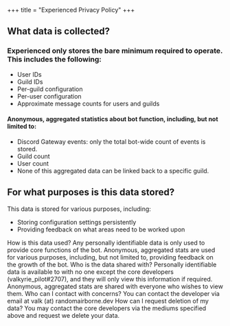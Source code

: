 +++
title = "Experienced Privacy Policy"
+++

## What data is collected?

### Experienced only stores the bare minimum required to operate. This includes the following:

- User IDs
- Guild IDs
- Per-guild configuration
- Per-user configuration
- Approximate message counts for users and guilds

#### Anonymous, aggregated statistics about bot function, including, but not limited to:

- Discord Gateway events: only the total bot-wide count of events is stored.
- Guild count
- User count
- None of this aggregated data can be linked back to a specific guild.

## For what purposes is this data stored?

This data is stored for various purposes, including:

- Storing configuration settings persistently
- Providing feedback on what areas need to be worked upon

How is this data used?
Any personally identifiable data is only used to provide core functions of the bot.
Anonymous, aggregated stats are used for various purposes, including, but not limited to, providing feedback on the
growth of the bot.
Who is the data shared with?
Personally identifiable data is available to with no one except the core developers (valkyrie_pilot#2707), and they will
only view this information if required.
Anonymous, aggregated stats are shared with everyone who wishes to view them.
Who can I contact with concerns?
You can contact the developer via email at valk (at) randomairborne.dev
How can I request deletion of my data?
You may contact the core developers via the mediums specified above and request we delete your data.
